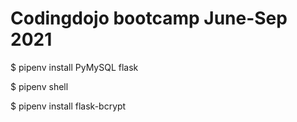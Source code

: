 # Codingdojo bootcamp June-Sep 2021

$ pipenv install PyMySQL flask

$ pipenv shell

$ pipenv install flask-bcrypt
